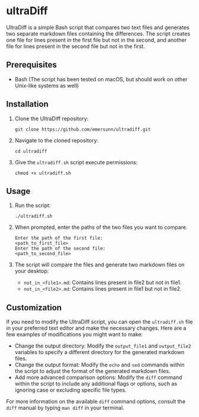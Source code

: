 # ultraDiff

UltraDiff is a simple Bash script that compares two text files and generates two separate markdown files containing the differences. The script creates one file for lines present in the first file but not in the second, and another file for lines present in the second file but not in the first.

## Prerequisites

- Bash (The script has been tested on macOS, but should work on other Unix-like systems as well)

## Installation

1. Clone the UltraDiff repository:

   ```
   git clone https://github.com/emersunn/ultradiff.git
   ```

2. Navigate to the cloned repository:

   ```
   cd ultradiff
   ```

3. Give the `ultradiff.sh` script execute permissions:

   ```
   chmod +x ultradiff.sh
   ```

## Usage

1. Run the script:

   ```
   ./ultradiff.sh
   ```

2. When prompted, enter the paths of the two files you want to compare.

   ```
   Enter the path of the first file:
   <path_to_first_file>
   Enter the path of the second file:
   <path_to_second_file>
   ```

3. The script will compare the files and generate two markdown files on your desktop:

   - `not_in_<file1>.md`: Contains lines present in file2 but not in file1.
   - `not_in_<file2>.md`: Contains lines present in file1 but not in file2.

## Customization

If you need to modify the UltraDiff script, you can open the `ultradiff.sh` file in your preferred text editor and make the necessary changes. Here are a few examples of modifications you might want to make:

- Change the output directory: Modify the `output_file1` and `output_file2` variables to specify a different directory for the generated markdown files.
- Change the output format: Modify the `echo` and `sed` commands within the script to adjust the format of the generated markdown files.
- Add more advanced comparison options: Modify the `diff` command within the script to include any additional flags or options, such as ignoring case or excluding specific file types.

For more information on the available `diff` command options, consult the `diff` manual by typing `man diff` in your terminal.

